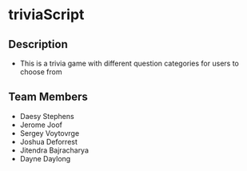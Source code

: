 # triviaScript

## Description
- This is a trivia game with different question categories for users to choose from

## Team Members
* Daesy Stephens
* Jerome Joof
* Sergey Voytovrge
* Joshua Deforrest
* Jitendra Bajracharya
* Dayne Daylong
